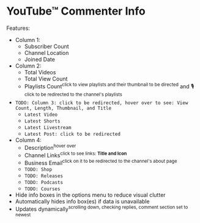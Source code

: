 # YouTube™ Commenter Info

Features:
- Column 1:
  - Subscriber Count
  - Channel Location
  - Joined Date
- Column 2:
  - Total Videos
  - Total View Count
  - Playlists Count<sup>click to view playlists and their thumbnail to be directed</sup> and 🎙<sup>click to be redirected to the channel's playlists</sup>
- `TODO: Column 3: click to be redirected, hover over to see: View Count, Length, Thumbnail, and Title`
  - `Latest Video`
  - `Latest Shorts`
  - `Latest Livestream`
  - `Latest Post: click to be redirected`
- Column 4:
  - Description<sup>hover over</sup>
  - Channel Links<sup>click to see links: **Title and Icon**</sup>
  - Business Email<sup>click on it to be redirected to the channel's about page</sup>
  - `TODO: Shop`
  - `TODO: Releases`
  - `TODO: Podcasts`
  - `TODO: Courses`
- Hide info boxes in the options menu to reduce visual clutter
- Automatically hides info box(es) if data is unavailable
- Updates dynamically<sup>scrolling down, checking replies, comment section set to newest</sup>
